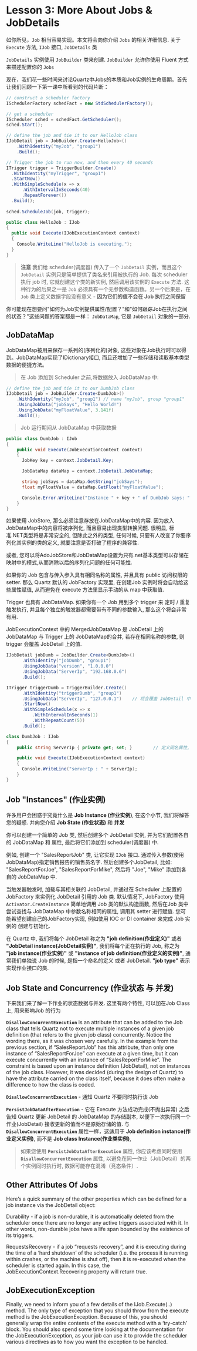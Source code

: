# Lesson 3: More About Jobs & JobDetails

如你所见，`Job` 相当容易实现。本文将会向你介绍 `Jobs` 的相关详细信息. 关于 `Execute` 方法, `IJob` 接口, `JobDetails` 类

`JobDetails` 实例使用 `JobBuilder` 类来创建. `JobBuilder` 允许你使用 Fluent 方式来描述配置你的 `Jobs`

现在，我们花一些时间来讨论Quartz中Jobs的本质和Job实例的生命周期。首先让我们回顾一下第一课中所看到的代码片断：

```csharp
// construct a scheduler factory
ISchedulerFactory schedFact = new StdSchedulerFactory();

// get a scheduler
IScheduler sched = schedFact.GetScheduler();
sched.Start();

// define the job and tie it to our HelloJob class
IJobDetail job = JobBuilder.Create<HelloJob>()
	.WithIdentity("myJob", "group1")
	.Build();

// Trigger the job to run now, and then every 40 seconds
ITrigger trigger = TriggerBuilder.Create()
  .WithIdentity("myTrigger", "group1")
  .StartNow()
  .WithSimpleSchedule(x => x
	  .WithIntervalInSeconds(40)
	  .RepeatForever())
  .Build();
  
sched.ScheduleJob(job, trigger);
```

```csharp
public class HelloJob : IJob
{
  public void Execute(IJobExecutionContext context)
  {
    Console.WriteLine("HelloJob is executing.");
  }
}
```
> **注意** 我们给 scheduler(调度器) 传入了一个 `JobDetail` 实例，而且这个 `JobDetail` 实例只是简单提供了类名来引用被执行的 Job. 每次 scheduler 执行 job 时, 它就创建这个类的新实例, 然后调用该实例的 `Execute` 方法. 这种行为的后果之一是 `Job` 必须具有一个无参数构造函数。另一个后果是，在 `Job` 类上定义数据字段没有意义 - **因为它们的值不会在 Job 执行之间保留**

你可能现在想要问"如何为Job实例提供属性/配置？"和"如何跟踪Job在执行之间的状态？"这些问题的答案都是一样︰ `JobDataMap`, 它是 `JobDetail` 对象的一部分.

## JobDataMap
JobDataMap被用来保存一系列的(序列化的)对象, 这些对象在Job执行时可以得到。JobDataMap实现了IDictionary接口, 而且还增加了一些存储和读取基本类型数据的便捷方法。

> 在 Job 添加到 Scheduler 之前,将数据放入 JobDataMap 中:

```csharp
// define the job and tie it to our DumbJob class
IJobDetail job = JobBuilder.Create<DumbJob>()
	.WithIdentity("myJob", "group1") // name "myJob", group "group1"
	.UsingJobData("jobSays", "Hello World!")
	.UsingJobData("myFloatValue", 3.141f)
	.Build();
```

> Job 运行期间从 JobDataMap 中获取数据

```csharp
public class DumbJob : IJob
{
	public void Execute(JobExecutionContext context)
	{
	  JobKey key = context.JobDetail.Key;

	  JobDataMap dataMap = context.JobDetail.JobDataMap;

	  string jobSays = dataMap.GetString("jobSays");
	  float myFloatValue = dataMap.GetFloat("myFloatValue");

	  Console.Error.WriteLine("Instance " + key + " of DumbJob says: " + jobSays + ", and val is: " + myFloatValue);
	}
} 
```

如果使用 JobStore, 那么必须注意存放在JobDataMap中的内容. 因为放入JobDataMap中的内容将被序列化, 而且容易出现类型转换问题. 很明显, 标准.NET类型将是非常安全的, 但除此之外的类型, 任何时候, 只要有人改变了你要序列化其实例的类的定义, 就要注意是否打破了程序的兼容性.

或者, 您可以将AdoJobStore和JobDataMap设置为只有.net基本类型可以存储在映射中的模式,从而消除以后的序列化问题的任何可能性.

如果你的 Job 包含与传入参入具有相同名称的属性, 并且具有 public 访问权限的 setter. 那么 Quartz 默认的 JobFactory 实现里, 在创建Job 实例时将会自动给这些属性赋值, 从而避免在 execute 方法里显示手动的从 map 中获取值.

Trigger 也具有 JobDataMap. 如果你有一个 Job 用到多个 trigger 来 定时 / 重复触发执行, 并且每个独立的触发器都需要带有不同的参数输入, 那么这个将会非常有用.

JobExecutionContext 中的 MergedJobDataMap 是 JobDetail 上的 JobDataMap 与 Trigger 上的 JobDataMap的合并, 若存在相同名称的参数, 则 trigger 会覆盖 JobDetail 上的值.


```csharp
IJobDetail jobDumb = JobBuilder.Create<DumbJob>()
      .WithIdentity("jobDumb", "group1")
      .UsingJobData("version", "1.0.0.0")
      .UsingJobData("ServerIp", "192.168.0.6")
      .Build();

ITrigger triggerDumb = TriggerBuilder.Create()
      .WithIdentity("triggerDumb", "group1")
      .UsingJobData("ServerIp", "127.0.0.1")	// 将会覆盖 JobDetail 中相同的 ServerIp 参数
      .StartNow()
      .WithSimpleSchedule(x => x
          .WithIntervalInSeconds(1)
          .WithRepeatCount(5))
      .Build();
```

```csharp
class DumbJob : IJob
{
    public string ServerIp { private get; set; }		// 定义同名属性, 则不需要再手动从 map 中获取参数

    public void Execute(IJobExecutionContext context)
    {
      Console.WriteLine("serverIp : " + ServerIp);
    }
}
```

## Job "Instances" (作业实例)

许多用户会困惑于究竟什么是 **Job Instance (作业实例)**, 在这个小节, 我们将解答您的疑惑. 并向您介绍 **Job State (作业状态)** 和 **并发**

你可以创建一个简单的 Job 类, 然后创建多个 JobDetail 实例, 并为它们配置各自的 JobDataMap 和 属性, 最后将它们添加到 scheduler(调度器) 中.

例如, 创建一个 "SalesReportJob" 类, 让它实现 `IJob` 接口. 通过传入参数(使用JobDataMap)指定销售报告的销售员名字. 然后创建多个JobDetail, 比如: "SalesReportForJoe", "SalesReportForMike", 然后将 "Joe", "Mike" 添加到各自的 JobDataMap 中.

当触发器触发时, 加载与其相关联的 JobDetail, 并通过在 Scheduler 上配置的 JobFactory 来实例化 JobDetail 引用的 Job 类. 默认情况下, JobFactory 使用 `Activator.CreateInstance` 简单地调用 Job 类的默认构造函数, 然后在Job 类中尝试查找与 JobDataMap 中参数名称相同的属性, 调用其 setter 进行赋值. 
您可能希望创建自己的JobFactory实现, 例如使用 IOC or DI container 来完成 Job 实例的 创建与初始化.

在 Quartz 中, 我们将每个 JobDetail 称之为 **"job definition(作业定义)"** 或者 **"JobDetail instance(JobDetail实例)"**, 我们将每个正在执行的 Job, 称之为 **"job instance(作业实例)"** 或 **"instance of job definition(作业定义的实例)"**, 通常我们单独说 Job 的时候, 是指一个命名的定义 或者 JobDetail. **"job type"** 表示实现作业接口的类.


## Job State and Concurrency (作业状态 与 并发)
下来我们来了解一下作业的状态数据与并发. 这里有两个特性, 可以加在Job Class上, 用来影响Job 的行为

**`DisallowConcurrentExecution`** is an attribute that can be added to the Job class that tells Quartz not to execute multiple instances of a given job definition (that refers to the given job class) concurrently. Notice the wording there, as it was chosen very carefully. In the example from the previous section, if “SalesReportJob” has this attribute, than only one instance of “SalesReportForJoe” can execute at a given time, but it can execute concurrently with an instance of “SalesReportForMike”. The constraint is based upon an instance definition (JobDetail), not on instances of the job class. However, it was decided (during the design of Quartz) to have the attribute carried on the class itself, because it does often make a difference to how the class is coded.

**`DisallowConcurrentExecution`** - 通知 Quartz 不要同时执行该 Job


**`PersistJobDataAfterExecution`** - 它在 Execute 方法成功完成(不抛出异常) 之后告知 Quartz 更新 JobDetail 的 JobDataMap 的存储副本, 以便下一次执行同一个 作业(JobDetail) 接收更新的值而不是原始存储的值. 与 **`DisallowConcurrentExecution`** 属性一样，这适用于 **Job definition instance(作业定义实例)**, 而不是 **Job class Instance(作业类实例)**, 

> 如果您使用 **`PersistJobDataAfterExecution`** 属性, 你应该考虑同时使用 **`DisallowConcurrentExecution`** 属性, 以避免在同一作业（JobDetail）的两个实例同时执行时, 数据可能存在混淆（竞态条件）.

## Other Attributes Of Jobs
Here’s a quick summary of the other properties which can be defined for a job instance via the JobDetail object:

Durability - if a job is non-durable, it is automatically deleted from the scheduler once there are no longer any active triggers associated with it. In other words, non-durable jobs have a life span bounded by the existence of its triggers.

RequestsRecovery - if a job “requests recovery”, and it is executing during the time of a ‘hard shutdown’ of the scheduler (i.e. the process it is running within crashes, or the machine is shut off), then it is re-executed when the scheduler is started again. In this case, the JobExecutionContext.Recovering property will return true.

## JobExecutionException

Finally, we need to inform you of a few details of the IJob.Execute(..) method. The only type of exception that you should throw from the execute method is the JobExecutionException. Because of this, you should generally wrap the entire contents of the execute method with a ‘try-catch’ block. You should also spend some time looking at the documentation for the JobExecutionException, as your job can use it to provide the scheduler various directives as to how you want the exception to be handled.












